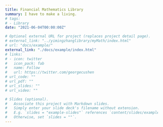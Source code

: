 ```yaml
---
title: Financial Mathematics Library
summary: I have to make a living.
# tags:
# - Library
date: "2021-06-04T00:00:00Z"

# Optional external URL for project (replaces project detail page).
# external_link: "../yimingzhanglibrary/myMath/index.html"
# url: "docs/example/"
external_link: "./docs/example/index.html"
# links:
# - icon: twitter
#   icon_pack: fab
#   name: Follow
#   url: https://twitter.com/georgecushen
# url_code: ""
# url_pdf: ""
# url_slides: ""
# url_video: ""

# Slides (optional).
#   Associate this project with Markdown slides.
#   Simply enter your slide deck's filename without extension.
#   E.g. `slides = "example-slides"` references `content/slides/example-slides.md`.
#   Otherwise, set `slides = ""`.
---
```

